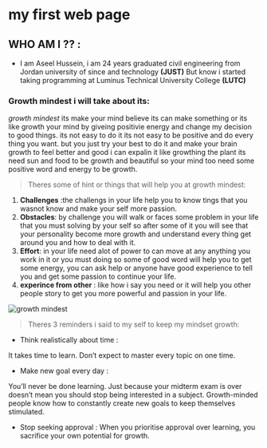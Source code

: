 # my first web page
## WHO AM I ?? :
*  I am Aseel Hussein, i am 24 years graduated civil engineering from Jordan university of since and technology **(JUST)** But know i started taking programming at Luminus Technical University College  **(LUTC)**

### Growth mindest i will take about its:
*growth mindest* its make your mind believe its can make something or its like growth your mind by giveing positivie energy and change my decision to good things. its not easy to do it its not easy to be positive and do every thing you want. but you just try your best to do it and make your brain growth to feel better and good i can expalin it like growthing the plant its need sun and food to be growth and beautiful so your mind too need some positive word and energy to be growth.
> Theres some of hint or things that will help you at growth mindest:
1.  **Challenges** :the challengs in your life help you to know tings that you wasnot know and make your self more passion.
2.  **Obstacles**: by challenge you will walk or faces some problem in your life that you must solving by your self so after some of it you will see that your personality become more growth and understand every thing get around you and how to deal with it.
3. **Effort**: in your life need alot of power to can move at any anything you work in it or you must doing so some of good word will help you to get some energy, you can ask help or anyone have good experience to tell you and get some passion to continue your life.
4.  **experince from other** : like how i say you need or it will help you other people story to get you more powerful and passion in your life.



![growth mindest](https://www.nexus-education.com/wp-content/uploads/2019/06/continuum.png)
	
	
  
  > Theres 3 reminders i said to my self to keep my mindset growth: 
 
  - Think realistically about time :
  
It takes time to learn. Don’t expect to master every topic on one time.
   - Make new goal every day :
   
  You’ll never be done learning. Just because your midterm exam is over doesn’t mean you should stop being interested in a subject. Growth-minded people know how to constantly create new goals to keep themselves stimulated.
  
   - Stop seeking approval :
   When you prioritise approval over learning, you sacrifice your own potential for growth.
   

